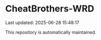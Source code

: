 # CheatBrothers-WRD

Last updated: 2025-06-28 15:48:17

This repository is automatically maintained.
